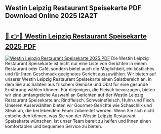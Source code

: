 ## Westin Leipzig Restaurant Speisekarte PDF Download Online 2025 I2A2T

# <h2><a href="http://gc6vh0.nevu.top/?p=Westin+Leipzig+Restaurant+Speisekarte">🔗 👉🔴 Westin Leipzig Restaurant Speisekarte 2025 PDF</a></h2>

[![Westin Leipzig Restaurant Speisekarte 2025 PDF](https://i.imgur.com/dBaPXMq.png)](http://gc6vh0.nevu.top/?p=Westin+Leipzig+Restaurant+Speisekarte)
Die Westin Leipzig Restaurant Speisekarte ist nicht nur eine Liste von Gerichten in einem Restaurant oder Café, sondern bietet auch die Möglichkeit, ein köstliches und für Ihren Geschmack geeignetes Gericht auszuwählen. Wir bieten auf unserer Westin Leipzig Restaurant Speisekarte einen Salatbereich an, in dem Sie aus Salaten aus frischem Gemüse und Obst für eine gesunde Ernährung wählen können. Für diejenigen, die Fleisch bevorzugen, bieten wir eine umfangreiche Auswahl an Gerichten auf der Westin Leipzig Restaurant Speisekarte an: Rindfleisch, Schweinefleisch, Huhn und Fisch. Unseren Auserwählten bieten wir Gourmet-Gerichte wie Schaschlik und Steak an, die bei lebendem Feuer zubereitet werden. Wenn Sie sich nicht entscheiden können, was Sie von der Westin Leipzig Restaurant Speisekarte wünschen, ist unser Team bereit zu helfen und Ihnen einen komfortablen und bequemen Service zu bieten.
